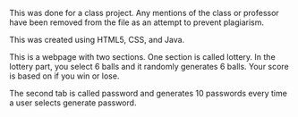 This was done for a class project. Any mentions of the class or professor have been removed from the file as an attempt to prevent plagiarism. 

This was created using HTML5, CSS, and Java.

This is a webpage with two sections. One section is called lottery. In the lottery part, you select 6 balls and it randomly generates 6 balls. Your score is based on if you win or lose.

The second tab is called password and generates 10 passwords every time a user selects generate password.
